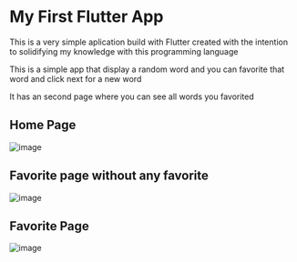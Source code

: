 # My First Flutter App

This is a very simple aplication build with Flutter created with the intention to solidifying my knowledge with this programming language

This is a simple app that display a random word and you can favorite that word and click next for a new word

It has an second page where you can see all words you favorited

## Home Page
![image](https://github.com/user-attachments/assets/90c292a2-ad30-427c-93a4-53ebd464c920)
## Favorite page without any favorite
![image](https://github.com/user-attachments/assets/8d0d363c-2a16-463c-a533-3da8c4fc41c4)
## Favorite Page
![image](https://github.com/user-attachments/assets/ae118d39-c5d9-4f6c-819d-5b55aca0f718)
